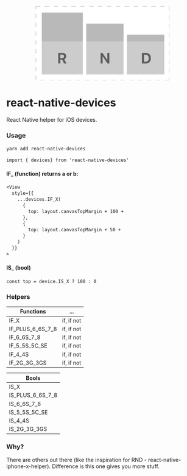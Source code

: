 <p align="center">
<img src="logo.png" alt="metro logo" />
</p>

# react-native-devices
<p>React Native helper for iOS devices.</p>

### Usage
```javacript
yarn add react-native-devices
```
```javacript
import { devices} from 'react-native-devices'
```

#### IF_ (function) returns a or b:
```javacript
<View
  style={{
    ...devices.IF_X(
      {
        top: layout.canvasTopMargin + 100 + 
      },
      {
        top: layout.canvasTopMargin + 50 + 
      }
    )
  }}
>
```
#### IS_ (bool)
```javacript
const top = device.IS_X ? 100 : 0
```
### Helpers

| Functions        | ...        |
|------------------|------------|
| IF_X             | if, if not |
| IF_PLUS_6_6S_7_8 | if, if not |
| IF_6_6S_7_8      | if, if not |
| IF_5_5S_5C_SE    | if, if not |
| IF_4_4S          | if, if not |
| IF_2G_3G_3GS     | if, if not |

| Bools            | 
| ------------------| 
| IS_X  |  
| IS_PLUS_6_6S_7_8  |  
| IS_6_6S_7_8  |  
| IS_5_5S_5C_SE  |  
| IS_4_4S  |  
| IS_2G_3G_3GS  |  

### Why?
There are others out there (like the inspiration for RND - react-native-iphone-x-helper). Difference is this one gives you more stuff.

